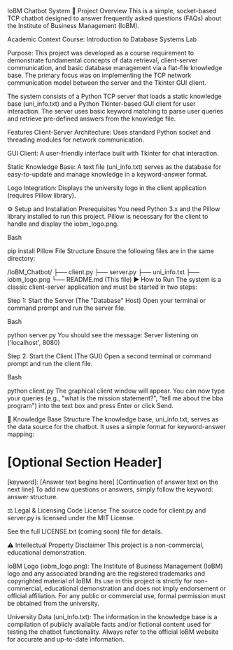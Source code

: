 IoBM Chatbot System 💬
Project Overview
This is a simple, socket-based TCP chatbot designed to answer frequently asked questions (FAQs) about the Institute of Business Management (IoBM).

Academic Context
Course: Introduction to Database Systems Lab

Purpose: This project was developed as a course requirement to demonstrate fundamental concepts of data retrieval, client-server communication, and basic database management via a flat-file knowledge base. The primary focus was on implementing the TCP network communication model between the server and the Tkinter GUI client.

The system consists of a Python TCP server that loads a static knowledge base (uni_info.txt) and a Python Tkinter-based GUI client for user interaction. The server uses basic keyword matching to parse user queries and retrieve pre-defined answers from the knowledge file.

Features
Client-Server Architecture: Uses standard Python socket and threading modules for network communication.

GUI Client: A user-friendly interface built with Tkinter for chat interaction.

Static Knowledge Base: A text file (uni_info.txt) serves as the database for easy-to-update and manage knowledge in a keyword-answer format.

Logo Integration: Displays the university logo in the client application (requires Pillow library).

⚙️ Setup and Installation
Prerequisites
You need Python 3.x and the Pillow library installed to run this project. Pillow is necessary for the client to handle and display the iobm_logo.png.

Bash

pip install Pillow
File Structure
Ensure the following files are in the same directory:

/IoBM_Chatbot/
├── client.py
├── server.py
├── uni_info.txt
├── iobm_logo.png
└── README.md (This file)
▶️ How to Run
The system is a classic client-server application and must be started in two steps:

Step 1: Start the Server (The "Database" Host)
Open your terminal or command prompt and run the server file.

Bash

python server.py
You should see the message: Server listening on ('localhost', 8080)

Step 2: Start the Client (The GUI)
Open a second terminal or command prompt and run the client file.

Bash

python client.py
The graphical client window will appear. You can now type your queries (e.g., "what is the mission statement?", "tell me about the bba program") into the text box and press Enter or click Send.

🧠 Knowledge Base Structure
The knowledge base, uni_info.txt, serves as the data source for the chatbot. It uses a simple format for keyword-answer mapping:

# [Optional Section Header]
[keyword]: [Answer text begins here]
[Continuation of answer text on the next line]
To add new questions or answers, simply follow the keyword: answer structure.

⚖️ Legal & Licensing
Code License
The source code for client.py and server.py is licensed under the MIT License.

See the full LICENSE.txt (coming soon) file for details.

⚠️ Intellectual Property Disclaimer
This project is a non-commercial, educational demonstration.

IoBM Logo (iobm_logo.png): The Institute of Business Management (IoBM) logo and any associated branding are the registered trademarks and copyrighted material of IoBM. Its use in this project is strictly for non-commercial, educational demonstration and does not imply endorsement or official affiliation. For any public or commercial use, formal permission must be obtained from the university.

University Data (uni_info.txt): The information in the knowledge base is a compilation of publicly available facts and/or fictional content used for testing the chatbot functionality. Always refer to the official IoBM website for accurate and up-to-date information.

